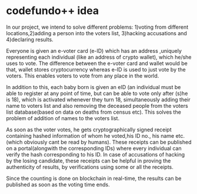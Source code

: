 # codefundo++ idea

In our project, we intend to solve different problems: 1)voting from different locations,2)adding a person into the voters list, 3)hacking accusations and 4)declaring results.

Everyone is given an e-voter card (e-ID) which has an address ,uniquely representing each individual (like an address of crypto wallet), which he/she uses to vote. The difference between the e-voter card and wallet would be that, wallet stores cryptocurrency whereas e-ID is used to just vote by the voters.
This enables voters to vote from any place in the world.

In addition to this, each baby born is given an eID (an individual must be able to register at any point of time, but can be able to vote only after (s)he is 18), which is activated whenever they turn 18, simultaneously adding their name to voters list and also removing the deceased people from the voters list database(based on data on deaths from census etc). This solves the problem of addition of names to the voters list.

As soon as the voter votes, he gets cryptographically signed receipt containing hashed information of whom he voted,his ID no., his name etc. (which obviously cant be read by humans). These receipts can be published on a portal(alongwith the corresponding IDs) where every individual can verify the hash corresponding to his ID. In case of accusations of hacking by the losing candidate, these receipts can be helpful in proving the authenticity of results, by verifications using some or all the receipts.

Since the counting is done on blockchain in real-time, the results can be published as soon as the voting time ends.
